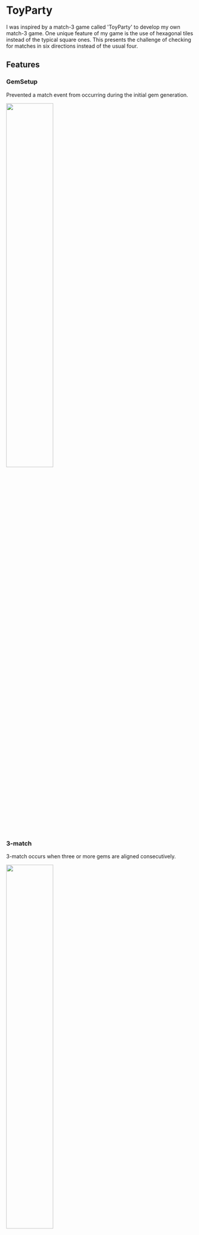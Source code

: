 # ToyParty

I was inspired by a match-3 game called 'ToyParty' to develop my own match-3 game. One unique feature of my game is the use of hexagonal tiles instead of the typical square ones. This presents the challenge of checking for matches in six directions instead of the usual four.

## Features
### GemSetup

Prevented a match event from occurring during the initial gem generation.

<img src="https://github.com/JasonShin10/april/assets/101558745/0a34a7c3-31ef-4002-9438-e2d2b1bda084" width ="50%" height="50%">

### 3-match

3-match occurs when three or more gems are aligned consecutively.

<img src="https://github.com/JasonShin10/april/assets/101558745/9b209267-a97e-41e4-852c-612014ce6c55" width ="50%" height="50%">

### 4-match

4-match occurs when four gems are adjacent.

<img src="https://github.com/JasonShin10/april/assets/101558745/426eaed1-41f4-4727-80d8-e63faa594e66" width ="50%" height="50%">

## Reference
https://www.redblobgames.com/grids/hexagons/
